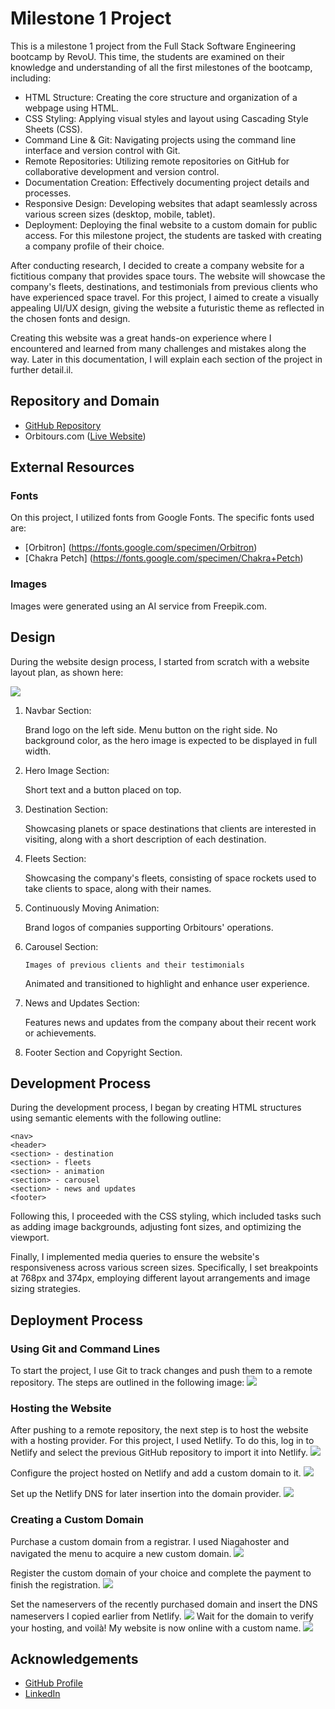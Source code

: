 # Milestone 1 Project

This is a milestone 1 project from the Full Stack Software Engineering bootcamp by RevoU. This time, the students are examined on their knowledge and understanding of all the first milestones of the bootcamp, including:

-   HTML Structure: Creating the core structure and organization of a webpage using HTML.
-   CSS Styling: Applying visual styles and layout using Cascading Style Sheets (CSS).
-   Command Line & Git: Navigating projects using the command line interface and version control with Git.
-   Remote Repositories: Utilizing remote repositories on GitHub for collaborative development and version control.
-   Documentation Creation: Effectively documenting project details and processes.
-   Responsive Design: Developing websites that adapt seamlessly across various screen sizes (desktop, mobile, tablet).
-   Deployment: Deploying the final website to a custom domain for public access.
    For this milestone project, the students are tasked with creating a company profile of their choice.

After conducting research, I decided to create a company website for a fictitious company that provides space tours. The website will showcase the company's fleets, destinations, and testimonials from previous clients who have experienced space travel. For this project, I aimed to create a visually appealing UI/UX design, giving the website a futuristic theme as reflected in the chosen fonts and design.

Creating this website was a great hands-on experience where I encountered and learned from many challenges and mistakes along the way. Later in this documentation, I will explain each section of the project in further detail.il.

## Repository and Domain

-   [GitHub Repository](https://github.com/RevoU-FSSE-4/milestone-1-anojumisa)
-   Orbitours.com ([Live Website](https://orbitours.cloud/))

## External Resources

### Fonts

On this project, I utilized fonts from Google Fonts. The specific fonts used are:

-   [Orbitron] (https://fonts.google.com/specimen/Orbitron)
-   [Chakra Petch] (https://fonts.google.com/specimen/Chakra+Petch)

### Images

Images were generated using an AI service from Freepik.com.

## Design

During the website design process, I started from scratch with a website layout plan, as shown here:

![](/assets/readme/sketch.png)

1.  Navbar Section:

    Brand logo on the left side. Menu button on the right side. No background color, as the hero image is expected to be displayed in full width.

2.  Hero Image Section:

    Short text and a button placed on top.

3.  Destination Section:

    Showcasing planets or space destinations that clients are interested in visiting, along with a short description of each destination.

4.  Fleets Section:

    Showcasing the company's fleets, consisting of space rockets used to take clients to space, along with their names.

5.  Continuously Moving Animation:

    Brand logos of companies supporting Orbitours' operations.

6.  Carousel Section:

        Images of previous clients and their testimonials

    Animated and transitioned to highlight and enhance user experience.

7.  News and Updates Section:

    Features news and updates from the company about their recent work or achievements.

8.  Footer Section and Copyright Section.

## Development Process

During the development process, I began by creating HTML structures using semantic elements with the following outline:

```
<nav>
<header>
<section> - destination
<section> - fleets
<section> - animation
<section> - carousel
<section> - news and updates
<footer>
```

Following this, I proceeded with the CSS styling, which included tasks such as adding image backgrounds, adjusting font sizes, and optimizing the viewport.

Finally, I implemented media queries to ensure the website's responsiveness across various screen sizes. Specifically, I set breakpoints at 768px and 374px, employing different layout arrangements and image sizing strategies.

## Deployment Process

### Using Git and Command Lines

To start the project, I use Git to track changes and push them to a remote repository. The steps are outlined in the following image:
![](/assets/readme/version%20control%20system.png)

### Hosting the Website

After pushing to a remote repository, the next step is to host the website with a hosting provider. For this project, I used Netlify. To do this, log in to Netlify and select the previous GitHub repository to import it into Netlify.
![](/assets/readme/1.png)

Configure the project hosted on Netlify and add a custom domain to it.
![](/assets/readme/2.png)

Set up the Netlify DNS for later insertion into the domain provider.
![](/assets/readme/3.png)

### Creating a Custom Domain

Purchase a custom domain from a registrar. I used Niagahoster and navigated the menu to acquire a new custom domain.
![](/assets/readme/4.png)

Register the custom domain of your choice and complete the payment to finish the registration.
![](/assets/readme/5.png)

Set the nameservers of the recently purchased domain and insert the DNS nameservers I copied earlier from Netlify.
![](/assets/readme/6.png)
Wait for the domain to verify your hosting, and voilà! My website is now online with a custom name.
![](/assets/readme/7.png)

## Acknowledgements

-   [GitHub Profile](https://github.com/anojumisa)
-   [LinkedIn](https://www.linkedin.com/in/anojumisa/)

